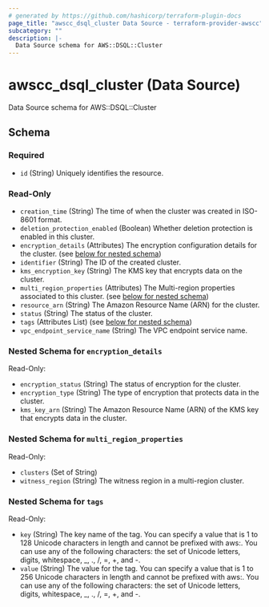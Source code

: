 ```yaml
---
# generated by https://github.com/hashicorp/terraform-plugin-docs
page_title: "awscc_dsql_cluster Data Source - terraform-provider-awscc"
subcategory: ""
description: |-
  Data Source schema for AWS::DSQL::Cluster
---
```


# awscc_dsql_cluster (Data Source)

Data Source schema for AWS::DSQL::Cluster



<!-- schema generated by tfplugindocs -->
## Schema

### Required

- `id` (String) Uniquely identifies the resource.

### Read-Only

- `creation_time` (String) The time of when the cluster was created in ISO-8601 format.
- `deletion_protection_enabled` (Boolean) Whether deletion protection is enabled in this cluster.
- `encryption_details` (Attributes) The encryption configuration details for the cluster. (see [below for nested schema](#nestedatt--encryption_details))
- `identifier` (String) The ID of the created cluster.
- `kms_encryption_key` (String) The KMS key that encrypts data on the cluster.
- `multi_region_properties` (Attributes) The Multi-region properties associated to this cluster. (see [below for nested schema](#nestedatt--multi_region_properties))
- `resource_arn` (String) The Amazon Resource Name (ARN) for the cluster.
- `status` (String) The status of the cluster.
- `tags` (Attributes List) (see [below for nested schema](#nestedatt--tags))
- `vpc_endpoint_service_name` (String) The VPC endpoint service name.

<a id="nestedatt--encryption_details"></a>
### Nested Schema for `encryption_details`

Read-Only:

- `encryption_status` (String) The status of encryption for the cluster.
- `encryption_type` (String) The type of encryption that protects data in the cluster.
- `kms_key_arn` (String) The Amazon Resource Name (ARN) of the KMS key that encrypts data in the cluster.


<a id="nestedatt--multi_region_properties"></a>
### Nested Schema for `multi_region_properties`

Read-Only:

- `clusters` (Set of String)
- `witness_region` (String) The witness region in a multi-region cluster.


<a id="nestedatt--tags"></a>
### Nested Schema for `tags`

Read-Only:

- `key` (String) The key name of the tag. You can specify a value that is 1 to 128 Unicode characters in length and cannot be prefixed with aws:. You can use any of the following characters: the set of Unicode letters, digits, whitespace, _, ., /, =, +, and -.
- `value` (String) The value for the tag. You can specify a value that is 1 to 256 Unicode characters in length and cannot be prefixed with aws:. You can use any of the following characters: the set of Unicode letters, digits, whitespace, _, ., /, =, +, and -.
